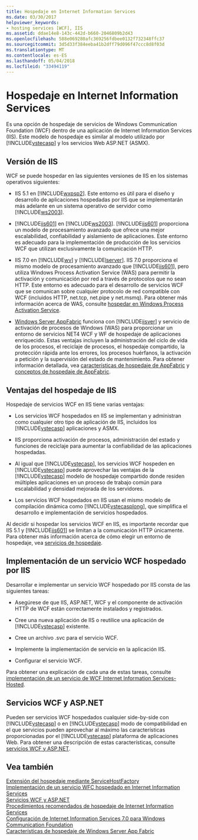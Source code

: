 ```yaml
---
title: Hospedaje en Internet Information Services
ms.date: 03/30/2017
helpviewer_keywords:
- hosting services [WCF], IIS
ms.assetid: ddae14e8-143c-442d-b660-2046809b2d43
ms.openlocfilehash: 588e069280afc369256fdbee0132f732348ffc37
ms.sourcegitcommit: 3d5d33f384eeba41b2dff79d096f47ccc8d8f03d
ms.translationtype: MT
ms.contentlocale: es-ES
ms.lasthandoff: 05/04/2018
ms.locfileid: "33494119"
---
```

# <a name="hosting-in-internet-information-services"></a>Hospedaje en Internet Information Services
Es una opción de hospedaje de servicios de Windows Communication Foundation (WCF) dentro de una aplicación de Internet Information Services (IIS). Este modelo de hospedaje es similar al modelo utilizado por [!INCLUDE[vstecasp](../../../../includes/vstecasp-md.md)] y los servicios Web ASP.NET (ASMX).  
  
## <a name="versions-of-iis"></a>Versión de IIS  
 WCF se puede hospedar en las siguientes versiones de IIS en los sistemas operativos siguientes:  
  
-   IIS 5.1 en [!INCLUDE[wxpsp2](../../../../includes/wxpsp2-md.md)]. Este entorno es útil para el diseño y desarrollo de aplicaciones hospedadas por IIS que se implementarán más adelante en un sistema operativo de servidor como [!INCLUDE[ws2003](../../../../includes/ws2003-md.md)].  
  
-   [!INCLUDE[iis601](../../../../includes/iis601-md.md)] en [!INCLUDE[ws2003](../../../../includes/ws2003-md.md)]. [!INCLUDE[iis601](../../../../includes/iis601-md.md)] proporciona un modelo de procesamiento avanzado que ofrece una mejor escalabilidad, confiabilidad y aislamiento de aplicaciones. Este entorno es adecuado para la implementación de producción de los servicios WCF que utilizan exclusivamente la comunicación HTTP.  
  
-   IIS 7.0 en [!INCLUDE[wv](../../../../includes/wv-md.md)] y [!INCLUDE[lserver](../../../../includes/lserver-md.md)]. IIS 7.0 proporciona el mismo modelo de procesamiento avanzado que [!INCLUDE[iis601](../../../../includes/iis601-md.md)], pero utiliza Windows Process Activation Service (WAS) para permitir la activación y comunicación por red a través de protocolos que no sean HTTP. Este entorno es adecuado para el desarrollo de servicios WCF que se comunican sobre cualquier protocolo de red compatible con WCF (incluidos HTTP, net.tcp, net.pipe y net.msmq). Para obtener más información acerca de WAS, consulte [hospedar en Windows Process Activation Service](../../../../docs/framework/wcf/feature-details/hosting-in-windows-process-activation-service.md).  
  
-   [Windows Server AppFabric](http://go.microsoft.com/fwlink/?LinkId=196496) funciona con [!INCLUDE[iisver](../../../../includes/iisver-md.md)] y servicio de activación de procesos de Windows (WAS) para proporcionar un entorno de servicios NET4 WCF y WF de hospedaje de aplicaciones enriquecido. Estas ventajas incluyen la administración del ciclo de vida de los procesos, el reciclaje de procesos, el hospedaje compartido, la protección rápida ante los errores, los procesos huérfanos, la activación a petición y la supervisión del estado de mantenimiento. Para obtener información detallada, vea [características de hospedaje de AppFabric](http://go.microsoft.com/fwlink/?LinkId=196494) y [conceptos de hospedaje de AppFabric](http://go.microsoft.com/fwlink/?LinkId=196495).  
  
## <a name="benefits-of-iis-hosting"></a>Ventajas del hospedaje de IIS  
 Hospedaje de servicios WCF en IIS tiene varias ventajas:  
  
-   Los servicios WCF hospedados en IIS se implementan y administran como cualquier otro tipo de aplicación de IIS, incluidos los [!INCLUDE[vstecasp](../../../../includes/vstecasp-md.md)] aplicaciones y ASMX.  
  
-   IIS proporciona activación de procesos, administración del estado y funciones de reciclaje para aumentar la confiabilidad de las aplicaciones hospedadas.  
  
-   Al igual que [!INCLUDE[vstecasp](../../../../includes/vstecasp-md.md)], los servicios WCF hospeden en [!INCLUDE[vstecasp](../../../../includes/vstecasp-md.md)] puede aprovechar las ventajas de la [!INCLUDE[vstecasp](../../../../includes/vstecasp-md.md)] modelo de hospedaje compartido donde residen múltiples aplicaciones en un proceso de trabajo común para escalabilidad y densidad mejorada de los servidores.  
  
-   Los servicios WCF hospedados en IIS usan el mismo modelo de compilación dinámica como [!INCLUDE[vstecasplong](../../../../includes/vstecasplong-md.md)], que simplifica el desarrollo e implementación de servicios hospedados.  
  
 Al decidir si hospedar los servicios WCF en IIS, es importante recordar que IIS 5.1 y [!INCLUDE[iis601](../../../../includes/iis601-md.md)] se limitan a la comunicación HTTP únicamente. Para obtener más información acerca de cómo elegir un entorno de hospedaje, vea [servicios de hospedaje](../../../../docs/framework/wcf/hosting-services.md).  
  
## <a name="deploying-an-iis-hosted-wcf-service"></a>Implementación de un servicio WCF hospedado por IIS  
 Desarrollar e implementar un servicio WCF hospedado por IIS consta de las siguientes tareas:  
  
-   Asegúrese de que IIS, ASP.NET, WCF y el componente de activación HTTP de WCF están correctamente instalados y registrados.  
  
-   Cree una nueva aplicación de IIS o reutilice una aplicación de [!INCLUDE[vstecasp](../../../../includes/vstecasp-md.md)] existente.  
  
-   Cree un archivo .svc para el servicio WCF.  
  
-   Implemente la implementación de servicio en la aplicación IIS.  
  
-   Configurar el servicio WCF.  
  
 Para obtener una explicación de cada una de estas tareas, consulte [implementación de un servicio de WCF Internet Information Services-Hosted](../../../../docs/framework/wcf/feature-details/deploying-an-internet-information-services-hosted-wcf-service.md).  
  
## <a name="wcf-services-and-aspnet"></a>Servicios WCF y ASP.NET  
 Pueden ser servicios WCF hospedados cualquier side-by-side con [!INCLUDE[vstecasp](../../../../includes/vstecasp-md.md)] o en [!INCLUDE[vstecasp](../../../../includes/vstecasp-md.md)] modo de compatibilidad en el que servicios pueden aprovechar al máximo las características proporcionadas por el [!INCLUDE[vstecasp](../../../../includes/vstecasp-md.md)] plataforma de aplicaciones Web. Para obtener una descripción de estas características, consulte [servicios WCF y ASP.NET](../../../../docs/framework/wcf/feature-details/wcf-services-and-aspnet.md).  
  
## <a name="see-also"></a>Vea también  
 [Extensión del hospedaje mediante ServiceHostFactory](../../../../docs/framework/wcf/extending/extending-hosting-using-servicehostfactory.md)  
 [Implementación de un servicio WFC hospedado en Internet Information Services](../../../../docs/framework/wcf/feature-details/deploying-an-internet-information-services-hosted-wcf-service.md)  
 [Servicios WCF y ASP.NET](../../../../docs/framework/wcf/feature-details/wcf-services-and-aspnet.md)  
 [Procedimientos recomendados de hospedaje de Internet Information Services](../../../../docs/framework/wcf/feature-details/internet-information-services-hosting-best-practices.md)  
 [Configuración de Internet Information Services 7.0 para Windows Communication Foundation](../../../../docs/framework/wcf/feature-details/configuring-iis-for-wcf.md)  
 [Características de hospedaje de Windows Server App Fabric](http://go.microsoft.com/fwlink/?LinkId=201276)
